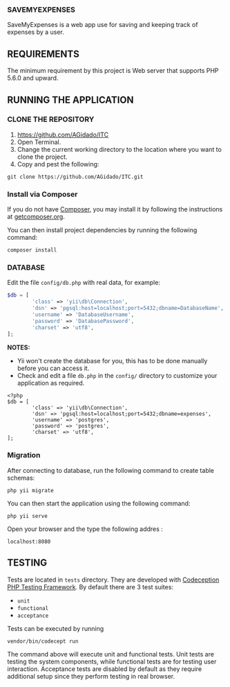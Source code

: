 ### SAVEMYEXPENSES

SaveMyExpenses is a web app use for saving and keeping track of expenses by a user.

REQUIREMENTS
------------
The minimum requirement by this project is Web server that supports PHP 5.6.0 and upward.

RUNNING THE APPLICATION
------------------------

### CLONE THE REPOSITORY 
1. https://github.com/AGidado/ITC
2. Open Terminal.
3. Change the current working directory to the location where you want to clone the project.
4. Copy and pest the following:
~~~
git clone https://github.com/AGidado/ITC.git
~~~

### Install via Composer

If you do not have [Composer](http://getcomposer.org/), you may install it by following the instructions
at [getcomposer.org](http://getcomposer.org/doc/00-intro.md#installation-nix).

You can then install project dependencies by running the following command:

~~~
composer install
~~~

### DATABASE

Edit the file `config/db.php` with real data, for example:

```php
$db = [
        'class' => 'yii\db\Connection',
        'dsn' => 'pgsql:host=localhost;port=5432;dbname=DatabaseName',
        'username' => 'DatabaseUsername',
        'password' => 'DatabasePassword',
        'charset' => 'utf8',
];
``` 
**NOTES:**
- Yii won't create the database for you, this has to be done manually before you can access it.
- Check and edit a file `db.php` in the `config/` directory to customize your application as required.

```
<?php
$db = [
        'class' => 'yii\db\Connection',
        'dsn' => 'pgsql:host=localhost;port=5432;dbname=expenses',
        'username' => 'postgres',
        'password' => 'postgres',
        'charset' => 'utf8',
];
``` 
### Migration
After connecting to database, run the following command to create table schemas:
~~~
php yii migrate
~~~

You can then start the application using the following command:

~~~
php yii serve
~~~
Open your browser and the type the following addres :

~~~
localhost:8080
~~~

TESTING
-------

Tests are located in `tests` directory. They are developed with [Codeception PHP Testing Framework](http://codeception.com/).
By default there are 3 test suites:

- `unit`
- `functional`
- `acceptance`

Tests can be executed by running

```
vendor/bin/codecept run
```

The command above will execute unit and functional tests. Unit tests are testing the system components, while functional
tests are for testing user interaction. Acceptance tests are disabled by default as they require additional setup since
they perform testing in real browser. 

